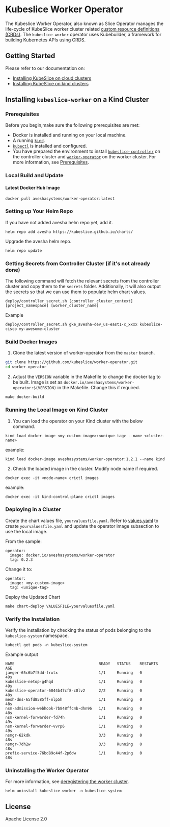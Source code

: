 # Kubeslice Worker Operator


The Kubeslice Worker Operator, also known as Slice Operator manages the life-cycle of KubeSlice worker cluster related [custom resource definitions (CRDs)](https://kubernetes.io/docs/tasks/access-kubernetes-api/extend-api-custom-resource-definitions).
The `kubeslice-worker` operator uses Kubebuilder, a framework for building Kubernetes APIs using CRDS.

## Getting Started

Please refer to our documentation on:
- [Installing KubeSlice on cloud clusters](https://kubeslice.io/documentation/open-source/0.5.0/getting-started-with-cloud-clusters/installing-kubeslice/installing-the-kubeslice-controller)
- [Installing KubeSlice on kind clusters](https://kubeslice.io/documentation/open-source/0.5.0/tutorials/kind-install-kubeslice-controller)

## Installing `kubeslice-worker` on a Kind Cluster

### Prerequisites

Before you begin,make sure the following prerequisites are met:
* Docker is installed and running on your local machine.
* A running [`kind`](https://kind.sigs.k8s.io/).
* [`kubectl`](https://kubernetes.io/docs/tasks/tools/) is installed and configured.
* You have prepared the environment to install [`kubeslice-controller`](https://github.com/kubeslice/kubeslice-controller) on the controller cluster and [`worker-operator`](https://github.com/kubeslice/worker-operator) on the worker cluster. For more information, see [Prerequisites](https://kubeslice.io/documentation/open-source/0.5.0/getting-started-with-cloud-clusters/prerequisites/).

### Local Build and Update

#### Latest Docker Hub Image

```console
docker pull aveshasystems/worker-operator:latest
```

### Setting up Your Helm Repo

If you have not added avesha helm repo yet, add it.

```console
helm repo add avesha https://kubeslice.github.io/charts/
```

Upgrade the avesha helm repo.

```console
helm repo update
```

### Getting Secrets from Controller Cluster (if it's not already done)

The following command will fetch the relevant secrets from the controller cluster
and copy them to the `secrets` folder. Additionally, it will also output the secrets so that we
can use them to populate helm chart values.

```console
deploy/controller_secret.sh [controller_cluster_context] [project_namespace] [worker_cluster_name]

```
Example

```
deploy/controller_secret.sh gke_avesha-dev_us-east1-c_xxxx kubeslice-cisco my-awesome-cluster
```

### Build Docker Images

1. Clone the latest version of worker-operator from  the `master` branch.

```bash
git clone https://github.com/kubeslice/worker-operator.git
cd worker-operator
```

2. Adjust the `VERSION` variable in the Makefile to change the docker tag to be built.
Image is set as `docker.io/aveshasystems/worker-operator:$(VERSION)` in the Makefile. Change this if required.

```console
make docker-build
```


### Running the Local Image on Kind Cluster

1. You can load the operator on your Kind cluster with the below command.

```console
kind load docker-image <my-custom-image>:<unique-tag> --name <cluster-name>
```

example:

```console
kind load docker-image aveshasystems/worker-operator:1.2.1 --name kind
```

2. Check the loaded image in the cluster. Modify node name if required.

```console
docker exec -it <node-name> crictl images
```

example:

```console
docker exec -it kind-control-plane crictl images
```

### Deploying in a Cluster

Create the chart values file, `yourvaluesfile.yaml`.
Refer to [values.yaml](https://github.com/kubeslice/charts/blob/master/charts/kubeslice-worker/values.yaml) to create `yourvaluesfile.yaml` and update the operator image subsection to use the local image.

From the sample: 

```
operator:
  image: docker.io/aveshasystems/worker-operator
  tag: 0.2.3
```

Change it to: 

```
operator:
  image: <my-custom-image> 
  tag: <unique-tag>
````

Deploy the Updated Chart

```console
make chart-deploy VALUESFILE=yourvaluesfile.yaml
```

### Verify the Installation

Verify the installation by checking the status of pods belonging to the `kubeslice-system` namespace.

```console
kubectl get pods -n kubeslice-system
```

Example output 

```
NAME                                     READY   STATUS    RESTARTS   AGE
jaeger-65c6b7f5dd-frxtx                  1/1     Running   0          49s
kubeslice-netop-g4hqd                    1/1     Running   0          49s
kubeslice-operator-6844b47cf8-c8lv2      2/2     Running   0          48s
mesh-dns-65fd8585ff-nlp5h                1/1     Running   0          48s
nsm-admission-webhook-7b848ffc4b-dhn96   1/1     Running   0          48s
nsm-kernel-forwarder-fd74h               1/1     Running   0          49s
nsm-kernel-forwarder-vvrp6               1/1     Running   0          49s
nsmgr-62kdk                              3/3     Running   0          48s
nsmgr-7dh2w                              3/3     Running   0          48s
prefix-service-76bd89c44f-2p6dw          1/1     Running   0          48s
```

### Uninstalling the Worker Operator

For more information, see [deregistering the worker cluster](https://kubeslice.io/documentation/open-source/0.5.0/getting-started-with-cloud-clusters/uninstalling-kubeslice/deregistering-the-worker-cluster).

```console
helm uninstall kubeslice-worker -n kubeslice-system
 ```

## License

Apache License 2.0
 
